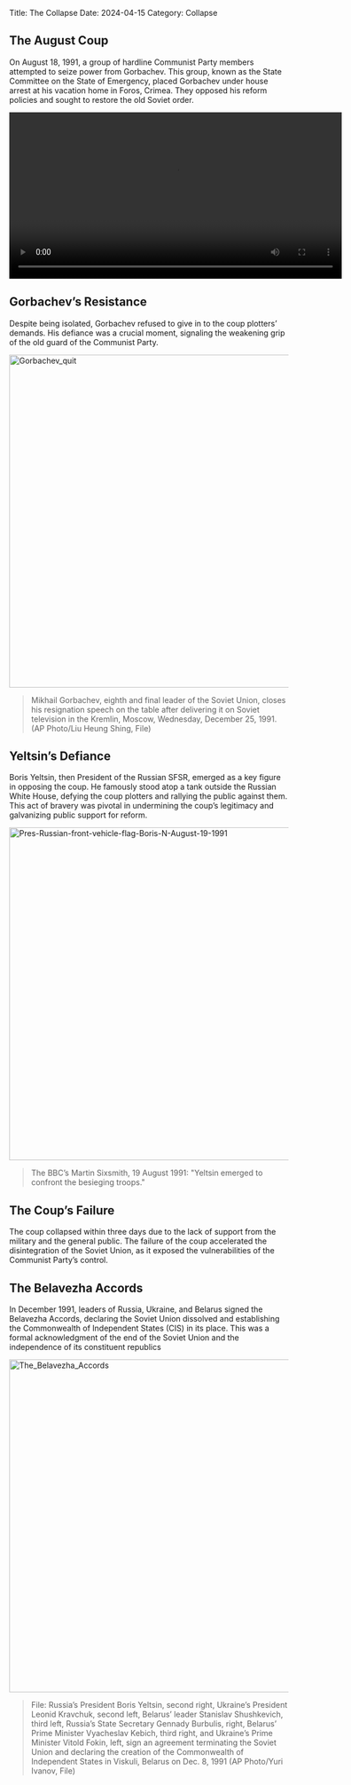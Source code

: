 Title: The Collapse
Date: 2024-04-15
Category: Collapse

## The August Coup

On August 18, 1991, a group of hardline Communist Party members attempted to seize power from Gorbachev. This group, known as the State Committee on the State of Emergency, placed Gorbachev under house arrest at his vacation home in Foros, Crimea. They opposed his reform policies and sought to restore the old Soviet order.

<video controls width="600">
    <source src="{static}media/coup.mp4" type="video/mp4">
</video>

## Gorbachev’s Resistance

Despite being isolated, Gorbachev refused to give in to the coup plotters’ demands. His defiance was a crucial moment, signaling the weakening grip of the old guard of the Communist Party.

<img src="{static}media/Gorbachev_quit.jpg" alt="Gorbachev_quit" width="600"/>

> Mikhail Gorbachev, eighth and final leader of the Soviet Union, closes his resignation speech on the table after delivering it on Soviet television in the Kremlin, Moscow, Wednesday, December 25, 1991. (AP Photo/Liu Heung Shing, File)

## Yeltsin’s Defiance

Boris Yeltsin, then President of the Russian SFSR, emerged as a key figure in opposing the coup. He famously stood atop a tank outside the Russian White House, defying the coup plotters and rallying the public against them. This act of bravery was pivotal in undermining the coup’s legitimacy and galvanizing public support for reform.

<img src="{static}media/Pres-Russian-front-vehicle-flag-Boris-N-August-19-1991.webp" alt="Pres-Russian-front-vehicle-flag-Boris-N-August-19-1991" width="600"/>

> The BBC’s Martin Sixsmith, 19 August 1991: "Yeltsin emerged to confront the besieging troops."

## The Coup’s Failure

The coup collapsed within three days due to the lack of support from the military and the general public. The failure of the coup accelerated the disintegration of the Soviet Union, as it exposed the vulnerabilities of the Communist Party’s control.

## The Belavezha Accords

In December 1991, leaders of Russia, Ukraine, and Belarus signed the Belavezha Accords, declaring the Soviet Union dissolved and establishing the Commonwealth of Independent States (CIS) in its place. This was a formal acknowledgment of the end of the Soviet Union and the independence of its constituent republics

<img src="{static}media/The_Belavezha_Accords.jpg" alt="The_Belavezha_Accords" width="600"/>

> File: Russia’s President Boris Yeltsin, second right, Ukraine’s President Leonid Kravchuk, second left, Belarus’ leader Stanislav Shushkevich, third left, Russia’s State Secretary Gennady Burbulis, right, Belarus’ Prime Minister Vyacheslav Kebich, third right, and Ukraine’s Prime Minister Vitold Fokin, left, sign an agreement terminating the Soviet Union and declaring the creation of the Commonwealth of Independent States in Viskuli, Belarus on Dec. 8, 1991 (AP Photo/Yuri Ivanov, File)